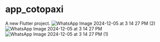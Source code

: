 # app_cotopaxi

A new Flutter project.
![WhatsApp Image 2024-12-05 at 3 14 27 PM (2)](https://github.com/user-attachments/assets/084bc687-94a3-4655-946c-0cdd2b7c0e59)
![WhatsApp Image 2024-12-05 at 3 14 27 PM](https://github.com/user-attachments/assets/66620538-188b-41c1-834c-c90b7d613076)
![WhatsApp Image 2024-12-05 at 3 14 27 PM (1)](https://github.com/user-attachments/assets/4b57f4d5-17ed-4db6-b0d7-e3930214321b)
